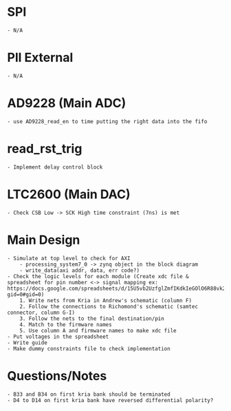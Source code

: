 # SPI
    - N/A
# Pll External
    - N/A
# AD9228 (Main ADC)
    - use AD9228_read_en to time putting the right data into the fifo
# read_rst_trig 
    - Implement delay control block
# LTC2600 (Main DAC)
    - Check CSB Low -> SCK High time constraint (7ns) is met
# Main Design 
    - Simulate at top level to check for AXI
        - processing_system7_0 -> zynq object in the block diagram
        - write_data(axi addr, data, err code?)
    - Check the logic levels for each module (Create xdc file & spreadsheet for pin number <-> signal mapping ex: https://docs.google.com/spreadsheets/d/15U5vb2UzfglZmfIKdkIeGOlO6R88vk2dX_n9gQ0hhtg/edit?gid=0#gid=0)
        1. Write nets from Kria in Andrew's schematic (column F)
        2. Follow the connections to Richomond's schematic (samtec connector, column G-I)
        3. Follow the nets to the final destination/pin 
        4. Match to the firmware names
        5. Use column A and firmware names to make xdc file
    - Put voltages in the spreadsheet
    - Write guide
    - Make dummy constraints file to check implementation

# Questions/Notes
    - B33 and B34 on first kria bank should be terminated
    - D4 to D14 on first kria bank have reversed differential polarity?
